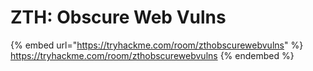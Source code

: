 # ZTH: Obscure Web Vulns

{% embed url="https://tryhackme.com/room/zthobscurewebvulns" %}
https://tryhackme.com/room/zthobscurewebvulns
{% endembed %}


